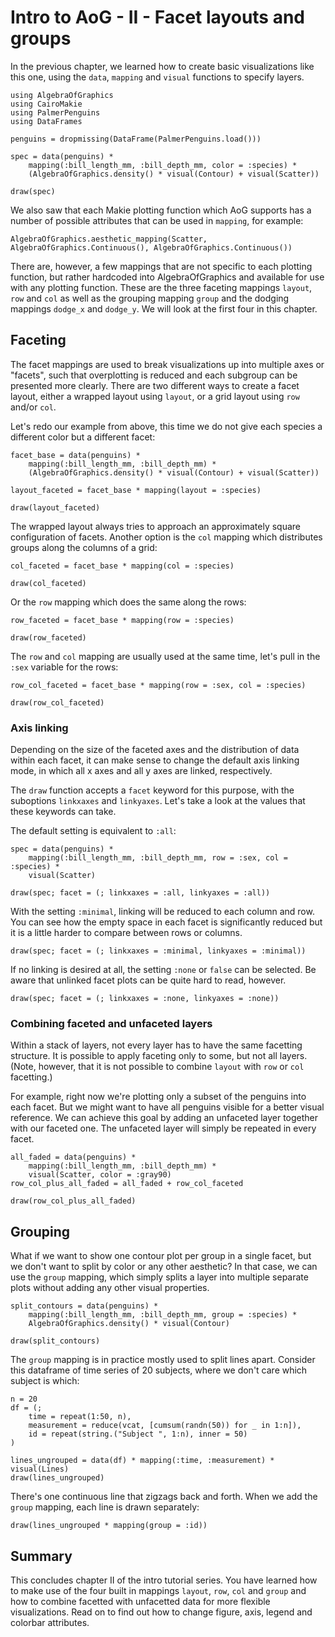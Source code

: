# Intro to AoG - II - Facet layouts and groups

In the previous chapter, we learned how to create basic visualizations like this one, using the `data`, `mapping` and `visual` functions to specify layers.

```@example tut
using AlgebraOfGraphics
using CairoMakie
using PalmerPenguins
using DataFrames

penguins = dropmissing(DataFrame(PalmerPenguins.load()))

spec = data(penguins) *
    mapping(:bill_length_mm, :bill_depth_mm, color = :species) *
    (AlgebraOfGraphics.density() * visual(Contour) + visual(Scatter))

draw(spec)
```

We also saw that each Makie plotting function which AoG supports has a number of possible attributes that can be used in `mapping`, for example:

```@example tut
AlgebraOfGraphics.aesthetic_mapping(Scatter, AlgebraOfGraphics.Continuous(), AlgebraOfGraphics.Continuous())
```

There are, however, a few mappings that are not specific to each plotting function, but rather hardcoded into AlgebraOfGraphics and available for use with any plotting function.
These are the three faceting mappings `layout`, `row` and `col` as well as the grouping mapping `group` and the dodging mappings `dodge_x` and `dodge_y`. We will look at the first four in this chapter.

## Faceting

The facet mappings are used to break visualizations up into multiple axes or "facets", such that overplotting is reduced and each subgroup can be presented more clearly.
There are two different ways to create a facet layout, either a wrapped layout using `layout`, or a grid layout using `row` and/or `col`.

Let's redo our example from above, this time we do not give each species a different color but a different facet:

```@example tut
facet_base = data(penguins) *
    mapping(:bill_length_mm, :bill_depth_mm) *
    (AlgebraOfGraphics.density() * visual(Contour) + visual(Scatter))

layout_faceted = facet_base * mapping(layout = :species)

draw(layout_faceted)
```

The wrapped layout always tries to approach an approximately square configuration of facets.
Another option is the `col` mapping which distributes groups along the columns of a grid:

```@example tut
col_faceted = facet_base * mapping(col = :species)

draw(col_faceted)
```

Or the `row` mapping which does the same along the rows:

```@example tut
row_faceted = facet_base * mapping(row = :species)

draw(row_faceted)
```

The `row` and `col` mapping are usually used at the same time, let's pull in the `:sex` variable for the rows:

```@example tut
row_col_faceted = facet_base * mapping(row = :sex, col = :species)

draw(row_col_faceted)
```

### Axis linking

Depending on the size of the faceted axes and the distribution of data within each facet, it can make sense to change the default axis linking mode, in which all x axes and all y axes are linked, respectively.

The `draw` function accepts a `facet` keyword for this purpose, with the suboptions `linkxaxes` and `linkyaxes`.
Let's take a look at the values that these keywords can take.

The default setting is equivalent to `:all`:

```@example tut
spec = data(penguins) *
    mapping(:bill_length_mm, :bill_depth_mm, row = :sex, col = :species) *
    visual(Scatter)

draw(spec; facet = (; linkxaxes = :all, linkyaxes = :all))
```

With the setting `:minimal`, linking will be reduced to each column and row.
You can see how the empty space in each facet is significantly reduced but it is a little harder to compare between rows or columns.

```@example tut
draw(spec; facet = (; linkxaxes = :minimal, linkyaxes = :minimal))
```

If no linking is desired at all, the setting `:none` or `false` can be selected. Be aware that unlinked facet plots can be quite hard to read, however.

```@example tut
draw(spec; facet = (; linkxaxes = :none, linkyaxes = :none))
```

### Combining faceted and unfaceted layers

Within a stack of layers, not every layer has to have the same facetting structure.
It is possible to apply faceting only to some, but not all layers.
(Note, however, that it is not possible to combine `layout` with `row` or `col` facetting.)

For example, right now we're plotting only a subset of the penguins into each facet. But we might want to have all penguins visible for a better visual reference.
We can achieve this goal by adding an unfaceted layer together with our faceted one. The unfaceted layer will simply be repeated in every facet.

```@example tut
all_faded = data(penguins) *
    mapping(:bill_length_mm, :bill_depth_mm) *
    visual(Scatter, color = :gray90)
row_col_plus_all_faded = all_faded + row_col_faceted

draw(row_col_plus_all_faded)
```

## Grouping

What if we want to show one contour plot per group in a single facet, but we don't want to split by color or any other aesthetic?
In that case, we can use the `group` mapping, which simply splits a layer into multiple separate plots without adding any other visual properties.

```@example tut
split_contours = data(penguins) *
    mapping(:bill_length_mm, :bill_depth_mm, group = :species) *
    AlgebraOfGraphics.density() * visual(Contour)

draw(split_contours)
```

The `group` mapping is in practice mostly used to split lines apart. Consider this dataframe of time series of 20 subjects, where we don't care which subject is which:

```@example tut
n = 20
df = (;
    time = repeat(1:50, n),
    measurement = reduce(vcat, [cumsum(randn(50)) for _ in 1:n]),
    id = repeat(string.("Subject ", 1:n), inner = 50)
)

lines_ungrouped = data(df) * mapping(:time, :measurement) * visual(Lines)
draw(lines_ungrouped)
```

There's one continuous line that zigzags back and forth. When we add the `group` mapping, each line is drawn separately:

```@example tut
draw(lines_ungrouped * mapping(group = :id))
```

## Summary

This concludes chapter II of the intro tutorial series.
You have learned how to make use of the four built in mappings `layout`, `row`, `col` and `group` and how to combine facetted with unfacetted data for more flexible visualizations.
Read on to find out how to change figure, axis, legend and colorbar attributes.


